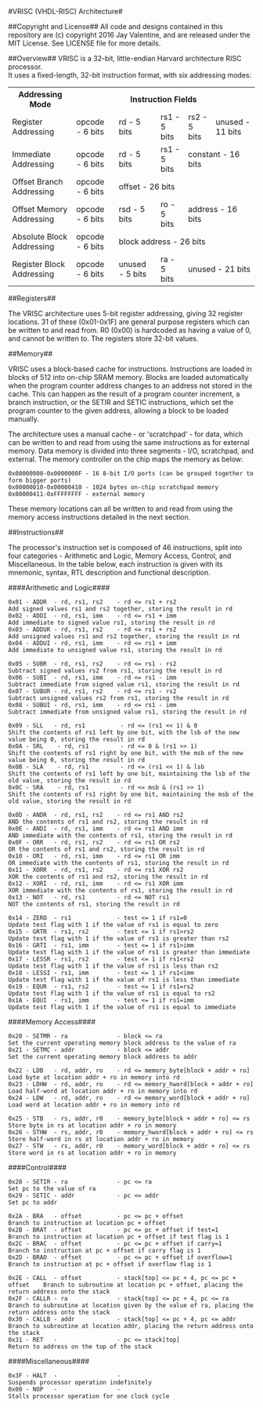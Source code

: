 #VRISC (VHDL-RISC) Architecture#

##Copyright and License##
All code and designs contained in this repository are (c) copyright 2016 Jay Valentine, and are released under the MIT License.
See LICENSE file for more details.

##Overview##
VRISC is a 32-bit, little-endian Harvard architecture RISC processor. <br>
It uses a fixed-length, 32-bit instruction format, with six addressing modes:
<table>
  <tr>
    <th>Addressing Mode</th>
    <th colspan="5">Instruction Fields</th>
  </tr>
  
  <tr>
    <td>Register Addressing</td>
    <td>opcode - 6 bits</td>
    <td>rd - 5 bits</td>
    <td>rs1 - 5 bits</td>
    <td>rs2 - 5 bits</td>
    <td>unused - 11 bits</td>
  </tr>
  
  <tr>
    <td>Immediate Addressing</td>
    <td>opcode - 6 bits</td>
    <td>rd - 5 bits</td>
    <td>rs1 - 5 bits</td>
    <td colspan="2">constant - 16 bits</td>
  </tr>
  
  <tr>
    <td>Offset Branch Addressing</td>
    <td>opcode - 6 bits</td>
    <td colspan="4">offset - 26 bits</td>
  </tr>
  
  <tr>
    <td>Offset Memory Addressing</td>
    <td>opcode - 6 bits</td>
    <td>rsd - 5 bits</td>
    <td>ro - 5 bits</td>
    <td colspan="2">address - 16 bits</td>
  </tr>
  
  <tr>
    <td>Absolute Block Addressing</td>
    <td>opcode - 6 bits</td>
    <td colspan="4">block address - 26 bits</td>
  </tr>
  
  <tr>
    <td>Register Block Addressing</td>
    <td>opcode - 6 bits</td>
    <td>unused - 5 bits</td>
    <td>ra - 5 bits</td>
    <td colspan="2">unused - 21 bits</td>
  </tr>
</table>
    
##Registers##

The VRISC architecture uses 5-bit register addressing, giving 32 register locations. 31 of these (0x01-0x1F) are general purpose registers which can be written to and read from. R0 (0x00) is hardcoded as having a value of 0, and cannot be written to. The registers store 32-bit values.

##Memory##

VRISC uses a block-based cache for instructions. Instructions are loaded in blocks of 512 into on-chip SRAM memory. Blocks are loaded automatically when the program counter address changes to an address not stored in the cache. This can happen as the result of a program counter increment, a branch instruction, or the SETIR and SETIC instructions, which set the program counter to the given address, allowing a block to be loaded manually.

The architecture uses a manual cache - or 'scratchpad' - for data, which can be written to and read from using the same instructions as for external memory. Data memory is divided into three segments - I/O, scratchpad, and external. The memory controller on the chip maps the memory as below:
```
0x00000000-0x0000000F - 16 8-bit I/O ports (can be grouped together to form bigger ports)
0x00000010-0x00000410 - 1024 bytes on-chip scratchpad memory
0x00000411-0xFFFFFFFF - external memory
```
These memory locations can all be written to and read from using the memory access instructions detailed in the next section. 

##Instructions##

The processor's instruction set is composed of 46 instructions, split into four categories - Arithmetic and Logic, Memory Access, Control, and Miscellaneous. In the table below, each instruction is given with its mnemonic, syntax, RTL description and functional description.

####Arithmetic and Logic####
```
0x01 - ADDR  - rd, rs1, rs2    - rd <= rs1 + rs2                           Add signed values rs1 and rs2 together, storing the result in rd
0x02 - ADDI  - rd, rs1, imm    - rd <= rs1 + imm                           Add immediate to signed value rs1, storing the result in rd
0x03 - ADDUR - rd, rs1, rs2    - rd <= rs1 + rs2                           Add unsigned values rs1 and rs2 together, storing the result in rd
0x04 - ADDUI - rd, rs1, imm    - rd <= rs1 + imm                           Add immediate to unsigned value rs1, storing the result in rd

0x05 - SUBR  - rd, rs1, rs2    - rd <= rs1 - rs2                           Subtract signed values rs2 from rs1, storing the result in rd
0x06 - SUBI  - rd, rs1, imm    - rd <= rs1 - imm                           Subtract immediate from signed value rs1, storing the result in rd
0x07 - SUBUR - rd, rs1, rs2    - rd <= rs1 - rs2                           Subtract unsigned values rs2 from rs1, storing the result in rd
0x08 - SUBUI - rd, rs1, imm    - rd <= rs1 - imm                           Subtract immediate from unsigned value rs1, storing the result in rd

0x09 - SLL   - rd, rs1			- rd <= (rs1 << 1) & 0						Shift the contents of rs1 left by one bit, with the lsb of the new value being 0, storing the result in rd
0x0A - SRL	  - rd, rs1			- rd <= 0 & (rs1 >> 1)						Shift the contents of rs1 right by one bit, with the msb of the new value being 0, storing the result in rd
0x0B - SLA	  - rd, rs1			- rd <= (rs1 << 1) & lsb					Shift the contents of rs1 left by one bit, maintaining the lsb of the old value, storing the result in rd
0x0C - SRA	  - rd, rs1			- rd <= msb & (rs1 >> 1)					Shift the contents of rs1 right by one bit, maintaining the msb of the old value, storing the result in rd

0x0D - ANDR  - rd, rs1, rs2    - rd <= rs1 AND rs2                         AND the contents of rs1 and rs2, storing the result in rd
0x0E - ANDI  - rd, rs1, imm    - rd <= rs1 AND imm                         AND immediate with the contents of rs1, storing the result in rd
0x0F - ORR   - rd, rs1, rs2    - rd <= rs1 OR rs2                          OR the contents of rs1 and rs2, storing the result in rd
0x10 - ORI   - rd, rs1, imm    - rd <= rs1 OR imm                          OR immediate with the contents of rs1, storing the result in rd
0x11 - XORR  - rd, rs1, rs2    - rd <= rs1 XOR rs2                         XOR the contents of rs1 and rs2, storing the result in rd
0x12 - XORI  - rd, rs1, imm    - rd <= rs1 XOR imm                         XOR immediate with the contents of rs1, storing the result in rd
0x13 - NOT   - rd, rs1         - rd <= NOT rs1                             NOT the contents of rs1, storing the result in rd

0x14 - ZERO  - rs1             - test <= 1 if rs1=0                        Update test flag with 1 if the value of rs1 is equal to zero
0x15 - GRTR  - rs1, rs2        - test <= 1 if rs1>rs2                      Update test flag with 1 if the value of rs1 is greater than rs2
0x16 - GRTI  - rs1, imm        - test <= 1 if rs1>imm                      Update test flag with 1 if the value of rs1 is greater than immediate
0x17 - LESSR - rs1, rs2        - test <= 1 if rs1<rs2                      Update test flag with 1 if the value of rs1 is less than rs2
0x18 - LESSI - rs1, imm        - test <= 1 if rs1<imm                      Update test flag with 1 if the value of rs1 is less than immediate
0x19 - EQUR  - rs1, rs2        - test <= 1 if rs1=rs2                      Update test flag with 1 if the value of rs1 is equal to rs2
0x1A - EQUI  - rs1, imm        - test <= 1 if rs1=imm                      Update test flag with 1 if the value of rs1 is equal to immediate
```

####Memory Access####
```
0x20 - SETMR - ra              - block <= ra                               Set the current operating memory block address to the value of ra
0x21 - SETMC - addr            - block <= addr                             Set the current operating memory block address to addr

0x22 - LDB   - rd, addr, ro    - rd <= memory_byte[block + addr + ro]      Load byte at location addr + ro in memory into rd
0x23 - LDHW  - rd, addr, ro    - rd <= memory_hword[block + addr + ro]     Load half-word at location addr + ro in memory into rd
0x24 - LDW   - rd, addr, ro    - rd <= memory_word[block + addr + ro]      Load word at location addr + ro in memory into rd

0x25 - STB   - rs, addr, r0    - memory_byte[block + addr + ro] <= rs      Store byte in rs at location addr + ro in memory
0x26 - STHW  - rs, addr, r0    - memory_hword[block + addr + ro] <= rs     Store half-word in rs at location addr + ro in memory
0x27 - STW   - rs, addr, r0    - memory_word[block + addr + ro] <= rs      Store word in rs at location addr + ro in memory
```

####Control####
```
0x28 - SETIR - ra              - pc <= ra                                  Set pc to the value of ra
0x29 - SETIC - addr            - pc <= addr                                Set pc to addr

0x2A - BRA   - offset          - pc <= pc + offset                         Branch to instruction at location pc + offset
0x2B - BRAT  - offset          - pc <= pc + offset if test=1               Branch to instruction at location pc + offset if test flag is 1
0x2C - BRAC  - offset          - pc <= pc + offset if carry=1              Branch to instruction at pc + offset if carry flag is 1
0x2D - BRAO  - offset          - pc <= pc + offset if overflow=1           Branch to instruction at pc + offset if overflow flag is 1

0x2E - CALL  - offset          - stack[top] <= pc + 4, pc <= pc + offset	Branch to subroutine at location pc + offset, placing the return address onto the stack
0x2F - CALLR - ra              - stack[top] <= pc + 4, pc <= ra            Branch to subroutine at location given by the value of ra, placing the return address onto the stack
0x30 - CALLB - addr            - stack[top] <= pc + 4, pc <= addr          Branch to subroutine at location addr, placing the return address onto the stack
0x31 - RET   -                 - pc <= stack[top]                          Return to address on the top of the stack
```

####Miscellaneous####
```
0x3F - HALT  -                 -                                           Suspends processor operation indefinitely
0x00 - NOP   -                 -                                           Stalls processor operation for one clock cycle
```
